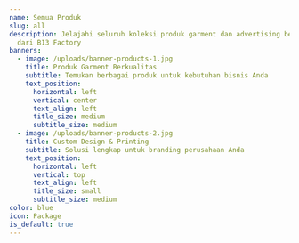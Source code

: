 ```yaml
---
name: Semua Produk
slug: all
description: Jelajahi seluruh koleksi produk garment dan advertising berkualitas
  dari B13 Factory
banners:
  - image: /uploads/banner-products-1.jpg
    title: Produk Garment Berkualitas
    subtitle: Temukan berbagai produk untuk kebutuhan bisnis Anda
    text_position:
      horizontal: left
      vertical: center
      text_align: left
      title_size: medium
      subtitle_size: medium
  - image: /uploads/banner-products-2.jpg
    title: Custom Design & Printing
    subtitle: Solusi lengkap untuk branding perusahaan Anda
    text_position:
      horizontal: left
      vertical: top
      text_align: left
      title_size: small
      subtitle_size: medium
color: blue
icon: Package
is_default: true
---
```

